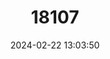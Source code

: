---
title: "18107"
category: "Potorous gilbertii"
draft: false
date: 2024-02-22 13:03:50
languages:
  Australian languages: ["Ngilkat"]
  English: ["Gilbert's Potoroo"]
---